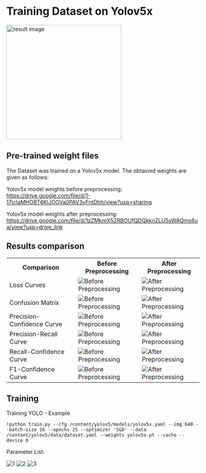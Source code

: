 # Training Dataset on Yolov5x

<img src="https://github.com/oshani-jayawardane/Mammogram-Dataset/assets/66548835/c2b7913b-e119-4aba-bfda-fede8215f72c" alt="result image" width="300px">

## Pre-trained weight files

The Dataset was trained on a Yolov5x model. The obtained weights are given as follows:

Yolov5x model weights before preprocessing:
https://drive.google.com/file/d/1-17icIaMHO8T4KlJOGVa0PAV3yFntDhh/view?usp=sharing 

Yolov5x model weights after preprocessing:
https://drive.google.com/file/d/1zZMkmX52RBOUfQDQkknZLU5sWAQms6ua/view?usp=drive_link

## Results comparison

<table>
     <tr>
          <th>Comparison</th>
          <th>Before Preprocessing</th>
          <th>After Preprocessing</th>
        </tr>
     <tr>
          <td>Loss Curves</td>
          <td><img src="https://github.com/oshani-jayawardane/Mammogram-Dataset/assets/66548835/1c901399-852b-46e4-81bf-e9ebc26a1aa2" alt="Before Preprocessing"></td>
          <td><img src="https://github.com/oshani-jayawardane/Mammogram-Dataset/assets/66548835/6fbf9b54-7a2b-4e3d-9abd-baae150024e6" alt="After Preprocessing"></td>
     </tr>
     <tr>
          <td>Confusion Matrix</td>
          <td><img src="https://github.com/oshani-jayawardane/Mammogram-Dataset/assets/66548835/2060aeac-f154-4801-b46b-655736aa704c" alt="Before Preprocessing"></td>
          <td><img src="https://github.com/oshani-jayawardane/Mammogram-Dataset/assets/66548835/e0dd7bdc-5aeb-433b-ab55-03e96d4dc7ae" alt="After Preprocessing"></td>
     </tr>
     <tr>
          <td>Precision-Confidence Curve</td>
          <td><img src="https://github.com/oshani-jayawardane/Mammogram-Dataset/assets/66548835/f037c375-b224-481e-9a6e-d071a730a95d" alt="Before Preprocessing"></td>
          <td><img src="https://github.com/oshani-jayawardane/Mammogram-Dataset/assets/66548835/b9f4e12f-be2d-40eb-9bf5-4a082a5ca0fb" alt="After Preprocessing"></td>
     </tr>
     <tr>
          <td>Precision-Recall Curve</td>
          <td><img src="https://github.com/oshani-jayawardane/Mammogram-Dataset/assets/66548835/1906bb69-53ab-41bb-9178-29d8f3a7b4de" alt="Before Preprocessing"></td>
          <td><img src="https://github.com/oshani-jayawardane/Mammogram-Dataset/assets/66548835/b1628a3a-14a6-487a-ae67-66724bce8526" alt="After Preprocessing"></td>
     </tr>
     <tr>
          <td>Recall-Confidence Curve</td>
          <td><img src="https://github.com/oshani-jayawardane/Mammogram-Dataset/assets/66548835/16fe2810-b773-4840-a38e-58bd591b7ef1" alt="Before Preprocessing"></td>
          <td><img src="https://github.com/oshani-jayawardane/Mammogram-Dataset/assets/66548835/c4df2430-0cf9-4a7f-a88e-aa3952965236" alt="After Preprocessing"></td>
     </tr>
     <tr>
          <td>F1-Confidence Curve</td>
          <td><img src="https://github.com/oshani-jayawardane/Mammogram-Dataset/assets/66548835/42607044-fab9-47cc-9d6d-5dfc7a2df95b" alt="Before Preprocessing"></td>
          <td><img src="https://github.com/oshani-jayawardane/Mammogram-Dataset/assets/66548835/5ccfe819-8fa7-4de5-a767-15792204bb40" alt="After Preprocessing"></td>
     </tr>
</table> 

## Training 

Training YOLO - Example
```
!python train.py --cfg /content/yolov5/models/yolov5x.yaml --img 640 --batch-size 16 --epochs 25 --optimizer 'SGD' --data /content/yolov5/data/dataset.yaml --weights yolov5x.pt --cache --device 0
```

Parameter List:

![1](https://github.com/oshani-jayawardane/Mammogram-Dataset/assets/66548835/7b84a46d-ae30-46a9-b346-581d560b4df3)
![2](https://github.com/oshani-jayawardane/Mammogram-Dataset/assets/66548835/ab5647a6-e9ea-4ded-9cdc-502db14a869d)
![3](https://github.com/oshani-jayawardane/Mammogram-Dataset/assets/66548835/90f9de8c-c80e-41b2-a347-8a976439adc4)

